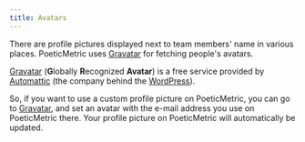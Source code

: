 ```yaml
---
title: Avatars
---
```


There are profile pictures displayed next to team members' name in various places. PoeticMetric uses [Gravatar](https://gravatar.com) for fetching people's avatars.

<!-- end -->

[Gravatar](https://gravatar.com) (**G**lobally **R**ecognized **Avatar**) is a free service provided by [Automattic](https://automattic.com) (the company behind the [WordPress](https://wordpress.org)).

So, if you want to use a custom profile picture on PoeticMetric, you can go to [Gravatar](https://gravatar.com), and set an avatar with the e-mail address you use on PoeticMetric there. Your profile picture on PoeticMetric will automatically be updated.
